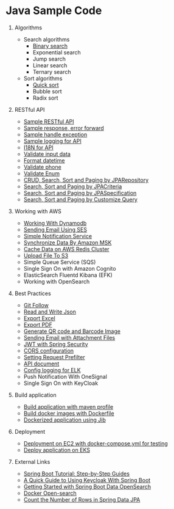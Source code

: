 # Java Sample Code

1. Algorithms
   - Search algorithms
      - [Binary search](https://github.com/luongquoctay87/java-sample-code/blob/master/turorials/algorithms/binary-search.md)
      - Exponential search
      - Jump search
      - Linear search
      - Ternary search
   - Sort algorithms
     - [Quick sort](https://github.com/luongquoctay87/java-sample-code/blob/master/turorials/algorithms/quick-sort.md)
     - Bubble sort
     - Radix sort

2. RESTful API
   - [Sample RESTful API](https://github.com/luongquoctay87/java-sample-code/blob/master/turorials/restful-api/backend-api-standard.md)
   - [Sample response, error forward](https://github.com/luongquoctay87/java-sample-code/blob/master/turorials/restful-api/response-and-error.md)
   - [Sample handle exception](https://github.com/luongquoctay87/java-sample-code/blob/master/turorials/restful-api/handle-exception.md)
   - [Sample logging for API](https://www.baeldung.com/spring-boot-logging)
   - [I18N for API](https://github.com/luongquoctay87/java-sample-code/blob/master/turorials/restful-api/i18n-api-messages.md)
   - [Validate input data](https://github.com/luongquoctay87/java-sample-code/blob/master/turorials/restful-api/validate-input-data.md)
   - [Format datetime](https://github.com/luongquoctay87/java-sample-code/blob/master/turorials/restful-api/format-datetime.md)
   - [Validate phone](https://github.com/luongquoctay87/java-sample-code/blob/master/turorials/restful-api/validate-phone-by-regex.md)
   - [Validate Enum](https://github.com/luongquoctay87/java-sample-code/blob/master/turorials/validator/enum-validation.md)
   - [CRUD, Search, Sort and Paging by JPARepository](https://github.com/luongquoctay87/java-sample-code/blob/master/turorials/spring-data-jpa/crud-seach-sort-paging.md)
   - [Search, Sort and Paging by JPACriteria](https://github.com/luongquoctay87/java-sample-code/blob/master/turorials/spring-data-jpa/search-sort-paging-by-criteria.md)
   - [Search, Sort and Paging by JPASpecification](https://github.com/luongquoctay87/java-sample-code/blob/master/turorials/spring-data-jpa/search-sort-paging-by-specification.md)
   - [Search, Sort and Paging by Customize Query](https://github.com/luongquoctay87/java-sample-code/blob/master/turorials/spring-data-jpa/search-sort-paging-by-customize-query.md)

3. Working with AWS
   - [Working With Dynamodb](https://github.com/luongquoctay87/java-sample-code/blob/master/turorials/working-with-aws/working-with-dynamodb.md)
   - [Sending Email Using SES](https://github.com/luongquoctay87/java-sample-code/blob/master/turorials/working-with-aws/send-email-via-ses.md)
   - [Simple Notification Service](https://github.com/luongquoctay87/java-sample-code/blob/master/turorials/working-with-aws/simple-notification-service.md)
   - [Synchronize Data By Amazon MSK](https://github.com/luongquoctay87/java-sample-code/blob/master/turorials/working-with-aws/sync-with-msk.md)
   - [Cache Data on AWS Redis Cluster](https://github.com/luongquoctay87/java-sample-code/blob/master/turorials/working-with-aws/cache-data-in-redis.md)
   - [Upload File To S3](https://github.com/luongquoctay87/java-sample-code/blob/master/turorials/working-with-aws/upload-file-to-s3.md)
   - Simple Queue Service (SQS)
   - Single Sign On with Amazon Cognito
   - ElasticSearch Fluentd Kibana (EFK)
   - Working with OpenSearch

4. Best Practices
   - [Git Follow](https://danielkummer.github.io/git-flow-cheatsheet/index.vi_VN.html)
   - [Read and Write Json](https://github.com/luongquoctay87/java-sample-code/blob/master/turorials/common-functions/read-json-file.md)
   - [Export Excel](https://github.com/luongquoctay87/java-sample-code/blob/master/turorials/common-functions/export-excel.md)
   - [Export PDF](https://github.com/luongquoctay87/java-sample-code/blob/master/turorials/common-functions/export-pdf.md)
   - [Generate QR code and Barcode Image](https://github.com/luongquoctay87/java-sample-code/blob/master/turorials/common-functions/barcode-and-qrcode.md)
   - [Sending Email with Attachment Files](https://github.com/luongquoctay87/java-sample-code/blob/master/turorials/common-functions/send-email-with-attachment.md)
   - [JWT with Spring Security](https://github.com/luongquoctay87/java-sample-code/blob/master/turorials/common-functions/jwt-with-spring-security.md)
   - [CORS configuration](https://github.com/luongquoctay87/java-sample-code/blob/master/turorials/common-functions/cors-configuration.md)
   - [Setting Request Prefilter](https://github.com/luongquoctay87/java-sample-code/blob/master/turorials/common-functions/request-prefilter.md)
   - [API document](https://github.com/luongquoctay87/java-sample-code/blob/master/turorials/common-functions/api-document.md)
   - [Config logging for ELK](https://github.com/luongquoctay87/java-sample-code/blob/master/turorials/logging/config-logging.md)
   - Push Notification With OneSignal
   - Single Sign On with KeyCloak

5. Build application
   - [Build application with maven profile](https://github.com/luongquoctay87/java-sample-code/blob/master/turorials/build-application/build-application-maven.md)
   - [Build docker images with Dockerfile](https://github.com/luongquoctay87/java-sample-code/blob/master/turorials/build-application/build-with-dockerfile.md)
   - [Dockerized application using Jib](https://github.com/luongquoctay87/java-sample-code/blob/master/turorials/build-application/build-application-jib.md)

6. Deployment
   - [Deployment on EC2 with docker-compose.yml for testing](https://github.com/luongquoctay87/java-sample-code/blob/master/turorials/deployment/deploy-on-ec2.md)
   - [Deploy application on EKS](https://github.com/luongquoctay87/java-sample-code/blob/master/turorials/deployment/deploy-on-kubernetes.md)

7. External Links
   - [Spring Boot Tutorial: Step-by-Step Guides](https://howtodoinjava.com/series/spring-boot/)
   - [A Quick Guide to Using Keycloak With Spring Boot](https://www.baeldung.com/spring-boot-keycloak)
   - [Getting Started with Spring Boot Data OpenSearch](https://medium.com/level-up-roadmap/getting-started-with-spring-boot-data-opensearch-3acde70492a8)
   - [Docker Open-search](https://opensearch.org/docs/latest/install-and-configure/install-opensearch/docker/)
   - [Count the Number of Rows in Spring Data JPA](https://www.baeldung.com/spring-data-jpa-row-count)
